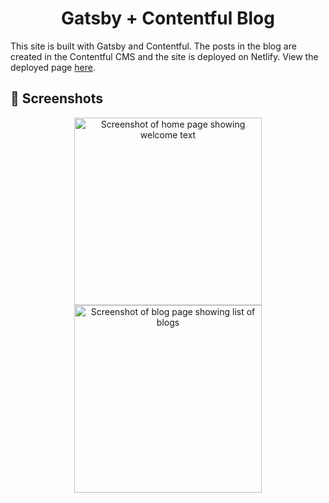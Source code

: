 <h1 align="center">
  Gatsby + Contentful Blog
</h1>

This site is built with Gatsby and Contentful. The posts in the blog are created in the Contentful CMS and the site is deployed on Netlify. View the deployed page [here](https://priceless-euler-928dd0.netlify.app/).

## 📸 Screenshots

<p align="center">
    <img src="https://i.imgur.com/qUxqDiL.png" alt="Screenshot of home page showing welcome text" height="300"/>
  <img src="https://i.imgur.com/KyHIgMn.png" alt="Screenshot of blog page showing list of blogs"  height="300"/>
</p>
